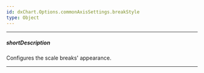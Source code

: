 ```yaml
---
id: dxChart.Options.commonAxisSettings.breakStyle
type: Object
---
```

---
##### shortDescription
Configures the scale breaks' appearance.

---
